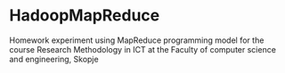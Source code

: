 # HadoopMapReduce
Homework experiment using MapReduce programming model for the course Research Methodology in ICT at the Faculty of computer science and engineering, Skopje

